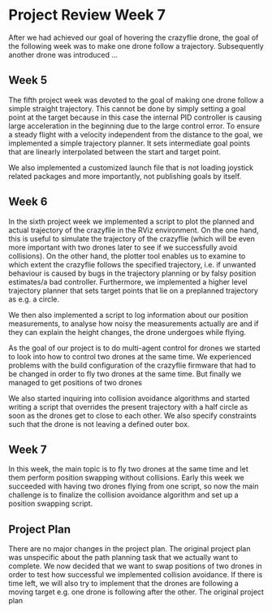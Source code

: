 # Project Review Week 7

After we had achieved our goal of hovering the crazyflie drone, the goal of the following week was to make one drone follow a trajectory. Subsequently another drone was introduced ... 

## Week 5

The fifth project week was devoted to the goal of making one drone follow a simple straight trajectory. This cannot be done by simply setting a goal point at the target because in this case the internal PID controller is causing large acceleration in the beginning due to the large control error. To ensure a steady flight with a velocity independent from the distance to the goal, we implemented a simple trajectory planner. It sets intermediate goal points that are linearly interpolated between the start and target point. 

We also implemented a customized launch file that is not loading joystick related packages and more importantly, not publishing goals by itself. 

## Week 6

In the sixth project week we implemented a script to plot the planned and actual trajectory of the crazyflie in the RViz environment. On the one hand, this is useful to simulate the trajectory of the crazyflie (which will be even more important with two drones later to see if we successfully avoid collisions). On the other hand, the plotter tool enables us to examine to which extent the crazyflie follows the specified trajectory, i.e. if unwanted behaviour is caused by bugs in the trajectory planning or by falsy position estimates/a bad controller. Furthermore, we implemented a higher level trajectory planner that sets target points that lie on a preplanned trajectory as e.g. a circle. 

We then also implemented a script to log information about our position measurements, to analyse how noisy the measurements actually are and if they can explain the height changes, the drone undergoes while flying.

As the goal of our project is to do multi-agent control for drones we started to look into how to control two drones at the same time. We experienced problems with the build configuration of the crazyflie firmware that had to be changed in order to fly two drones at the same time. But finally we managed to get positions of two drones

We also started inquiring into collision avoidance algorithms and started writing a script that overrides the present trajectory with a half circle as soon as the drones get to close to each other. We also specify constraints such that the drone is not leaving a defined outer box.


## Week 7

In this week, the main topic is to fly two drones at the same time and let them perform position swapping without collisions. Early this week we succeeded with having two drones flying from one script, so now the main challenge is to finalize the collision avoidance algorithm and set up a position swapping script.

## Project Plan

There are no major changes in the project plan. The original project plan was unspecific about the path planning task that we actually want to complete. We now decided that we want to swap positions of two drones in order to test how successful we implemented collision avoidance. If there is time left, we will also try to implement that the drones are following a moving target e.g. one drone is following after the other. The original project plan 